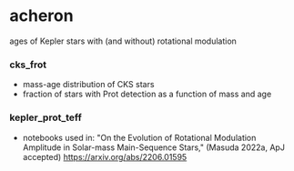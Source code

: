 # acheron
ages of Kepler stars with (and without) rotational modulation

### cks_frot

- mass-age distribution of CKS stars
- fraction of stars with Prot detection as a function of mass and age 

### kepler_prot_teff

- notebooks used in: "On the Evolution of Rotational Modulation Amplitude in Solar-mass Main-Sequence Stars," (Masuda 2022a, ApJ accepted) https://arxiv.org/abs/2206.01595
